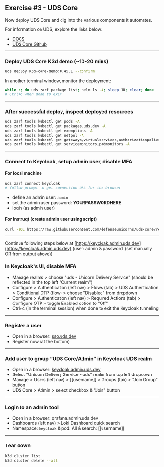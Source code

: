 ## Exercise #3 - UDS Core

Now deploy UDS Core and dig into the various components it automates.

For information on UDS, explore the links below:
- [DOCS](https://uds.defenseunicorns.com/)
- [UDS Core Github](https://github.com/defenseunicorns/uds-core)

---

### Deploy UDS Core K3d demo (~10-20 mins)

```sh
uds deploy k3d-core-demo:0.45.1 --confirm
```

In another terminal window, monitor the deployment:

```sh
while :; do uds zarf package list; helm ls -A; sleep 10; clear; done
# Ctrl+c when done to exit
```

---

### After successful deploy, inspect deployed resources

```sh
uds zarf tools kubectl get pods -A
uds zarf tools kubectl get packages.uds.dev -A
uds zarf tools kubectl get exemptions -A
uds zarf tools kubectl get netpol -A
uds zarf tools kubectl get gateways,virtualservices,authorizationpolicies -A
uds zarf tools kubectl get servicemonitors,podmonitors -A
```

---

### Connect to Keycloak, setup admin user, disable MFA

#### For local machine

```sh
uds zarf connect keycloak
# follow prompt to get connection URL for the browser
```

- define an admin user: `admin`
- set the admin user password: **YOURPASSWORDHERE**
- login (as admin user)


#### For Instruqt (create admin user using script)

```sh
curl -sOL https://raw.githubusercontent.com/defenseunicorns/uds-core/refs/tags/v0.45.1/tasks/utils.yaml && uds run -f utils.yaml keycloak-admin-user && kubectl get secret -n keycloak keycloak-admin-password --template='{{ index .data.password | base64decode}}'; echo
```

---

Continue following steps below at [https://keycloak.admin.uds.dev](https://keycloak.admin.uds.dev) (user: admin & password: (set manually OR from output above))

### In Keycloak's UI, disable MFA

- Manage realms > choose "uds - Unicorn Delivery Service" (should be reflected in the top left "Current realm")
- Configure > Authentication (left nav) > Flows (tab) > UDS Authentication > Conditional OTP (flow) > choose "Disabled" from dropdown
- Configure > Authentication (left nav) > Required Actions (tab) > Configure OTP > toggle Enabled option to "Off"
- Ctrl+c (in the terminal session) when done to exit the Keycloak tunneling

---

### Register a user

- Open in a browser: [sso.uds.dev](https://sso.uds.dev)
- Register now (at the bottom)

---

### Add user to group “UDS Core/Admin” in Keycloak UDS realm

- Open in a browser: [keycloak.admin.uds.dev](https://keycloak.admin.uds.dev)
- Select "Unicorn Delivery Service - uds" realm from top left dropdown
- Manage > Users (left nav) > [[username]] > Groups (tab) > "Join Group" button
- UDS Core > Admin > select checkbox & "Join" button

---

### Login to an admin tool

- Open in a browser: [grafana.admin.uds.dev](https://grafana.admin.uds.dev)
- Dashboards (left nav) > Loki Dashboard quick search
- Namespace: `keycloak` & pod: All & search: [[username]]

---

### Tear down

```sh
k3d cluster list
k3d cluster delete --all
```